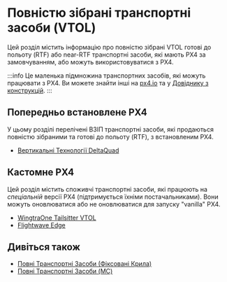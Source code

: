 # Повністю зібрані транспортні засоби (VTOL)

Цей розділ містить інформацію про повністю зібрані VTOL готові до польоту (RTF) або near-RTF транспортні засоби, які мають PX4 за замовчуванням, або можуть використовуватися з PX4.

:::info
Це маленька підмножина транспортних засобів, які можуть працювати з PX4.
Ви можете знайти інші на [px4.io](https://px4.io/ecosystem/commercial-systems/) та у [Довіднику з конструкцій](../airframes/airframe_reference.md).
:::

<!--
## Drone Development Kits/Reference Platforms

This section lists drone kits that are intended as platforms for further development.
They may come either fully assembled or in parts.
-->

## Попередньо встановлене PX4

У цьому розділі перелічені ВЗІП транспортні засоби, які продаються повністю зібраними та готові до польоту (RTF), з встановленим PX4.

- [Вертикальні Технології DeltaQuad](https://px4.io/портфоліо/deltaquad-vtol/)

<!-- ## PX4 Compatible -->

## Кастомне PX4

Цей розділ містить споживчі транспортні засоби, які працюють на _спеціальній_ версії PX4 (підтримується їхніми постачальниками).
Вони можуть оновлюватися або не оновлюватися для запуску "vanilla" PX4.

- [WingtraOne Tailsitter VTOL](https://px4.io/portfolio/wingtraone-tailsitter-vtol/)
- [Flightwave Edge](https://px4.io/portfolio/flywave-edge/)

## Дивіться також

- [Повні Транспортні Засоби (Фіксовані Крила)](../complete_vehicles_fw/README.md)
- [Повні Транспортні Засоби (MC)](../complete_vehicles_mc/README.md)